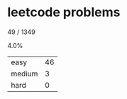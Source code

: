 # leetcode problems

49 / 1349

4.0%

|        |     |
| ------ | --- |
| easy   | 46  |
| medium | 3   |
| hard   | 0   |


